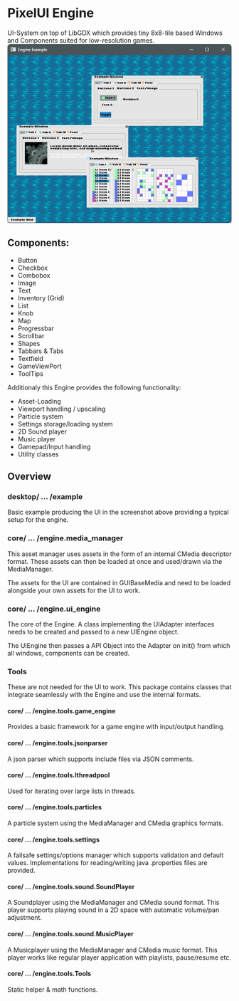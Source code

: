 # PixelUI Engine
UI-System on top of LibGDX which provides tiny 8x8-tile based Windows and Components suited for low-resolution games.
![](screenshot.png)
## Components:
- Button
- Checkbox
- Combobox
- Image
- Text
- Inventory (Grid)
- List
- Knob
- Map
- Progressbar
- Scrollbar
- Shapes
- Tabbars & Tabs
- Textfield
- GameViewPort
- ToolTips

Additionaly this Engine provides the following functionality:
- Asset-Loading
- Viewport handling / upscaling
- Particle system
- Settings storage/loading system
- 2D Sound player
- Music player
- Gamepad/Input handling
- Utility classes

## Overview
### desktop/ ... /example

Basic example producing the UI in the screenshot above providing a typical setup for the engine.

### core/ ... /engine.media_manager

This asset manager uses assets in the form of an internal CMedia descriptor format.
These assets can then be loaded at once and used/drawn via the MediaManager.

The assets for the UI are contained in GUIBaseMedia and need to be loaded alongside your own assets for the UI to work.

### core/ ... /engine.ui_engine

The core of the Engine. A class implementing the UIAdapter interfaces needs to be created and passed to a new UIEngine object. 

The UIEngine then passes a API Object into the Adapter on init() from which all windows, components can be created.

### Tools

These are not needed for the UI to work.
This package contains classes that integrate seamlessly with the Engine and use the internal formats.

#### core/ ... /engine.tools.game_engine

Provides a basic framework for a game engine with input/output handling.

#### core/ ... /engine.tools.jsonparser

A json parser which supports include files via JSON comments.

#### core/ ... /engine.tools.lthreadpool

Used for iterating over large lists in threads.

#### core/ ... /engine.tools.particles

A particle system using the MediaManager and CMedia graphics formats.

#### core/ ... /engine.tools.settings

A failsafe settings/options manager which supports validation and default values.
Implementations for reading/writing java .properties files are provided.

#### core/ ... /engine.tools.sound.SoundPlayer

A Soundplayer using the MediaManager and CMedia sound format.
This player supports playing sound in a 2D space with automatic volume/pan adjustment.

#### core/ ... /engine.tools.sound.MusicPlayer

A Musicplayer using the MediaManager and CMedia music format.
This player works like regular player application with playlists, pause/resume etc.

#### core/ ... /engine.tools.Tools

Static helper & math functions.
